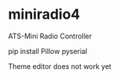 # miniradio4
ATS-Mini Radio Controller

pip install Pillow pyserial

Theme editor does not work yet
